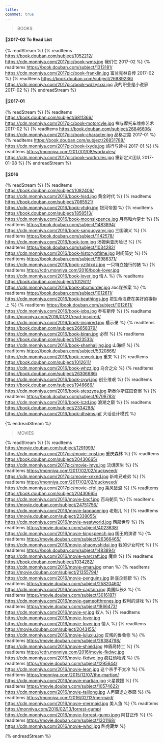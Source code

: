 ```yaml
---
title: 
commmet: true
---
```

>BOOKS 

#### 📖2017-02 To Read List
{% readStream %}
{% readItems https://book.douban.com/subject/1052212/ https://cdn.monniya.com/2017pic/book-wms.jpg 我们仨 2017-02 %}
{% readItems https://book.douban.com/subject/1313181/ https://cdn.monniya.com/2017pic/book-franklin.jpg 富兰克林自传 2017-02 %}
{% readItems https://book.douban.com/subject/26889236/ https://cdn.monniya.com/2017pic/book-wdzysxsj.jpg 我的职业是小说家 2017-02 %}
{% endreadStream %}

#### 📖2017-01
{% readStream %}
{% readItems https://book.douban.com/subject/6811366/ https://cdn.monniya.com/2017pic/book-motorcyle.jpg 禅与摩托车维修艺术 2017-02 %}
{% readItems https://book.douban.com/subject/26846606/ https://cdn.monniya.com/2017pic/book-character.jpg 品格之路 2017-01 %}
{% readItems https://book.douban.com/subject/26831788/ https://cdn.monniya.com/2017pic/book-lxyds.jpg 旅行与读书 2017-01 %}
{% readItems https://monniya.com/2017/01/08/workrules/ https://cdn.monniya.com/2017pic/book-workrules.jpg 重新定义团队 2017-01-08 %}
{% endreadStream %}

#### 📖2016
{% readStream %}
{% readItems https://book.douban.com/subject/1082406/ https://cdn.monniya.com/2016/book-hjsd.jpg 黄金时代 %}
{% readItems https://book.douban.com/subject/7065521/ https://cdn.monniya.com/2016/book-yhdg.jpg 银河帝国 %}
{% readItems https://book.douban.com/subject/1858513/ https://cdn.monniya.com/2016/book-moonsixpence.jpg 月亮和六便士 %}
{% readItems https://book.douban.com/subject/1483894/ https://cdn.monniya.com/2016/book-sanguoyanyi.jpg 三国演义 %}
{% readItems https://book.douban.com/subject/1142578/ https://cdn.monniya.com/2016/book-tom.jpg 汤姆索亚历险记 %}
{% readItems https://book.douban.com/subject/1034282/ https://cdn.monniya.com/2016/book-historyoftime.jpg 时间简史 %}
{% readItems https://book.douban.com/subject/19986371/ https://cdn.monniya.com/2016/book-yztldxdz.jpg 一只特立独行的猪 %}
{% readItems https://cdn.monniya.com/2016/book-lover.jpg https://cdn.monniya.com/2016/book-lover.jpg 情人 %}
{% readItems https://book.douban.com/subject/1012611/ https://cdn.monniya.com/2016/book-abcmurder.jpg abc谋杀案 %}
{% readItems https://book.douban.com/subject/1012611/ https://cdn.monniya.com/2016/book-beathings.jpg 把生命浪费在美好的事物上 %}
{% readItems https://book.douban.com/subject/1012611/ https://cdn.monniya.com/2016/book-jobs.jpg 乔布斯传 %}
{% readItems https://monniya.com/2016/01/31/read-inspired/ https://cdn.monniya.com/2016/book-inspired.jpg 启示录 %}
{% readItems https://book.douban.com/subject/26658379/ https://cdn.monniya.com/2016/book-biran.jpg 必然 %}
{% readItems https://book.douban.com/subject/1823533/ https://cdn.monniya.com/2016/book-shanhaijing.jpg 山海经 %}
{% readItems https://book.douban.com/subject/5320866/ https://cdn.monniya.com/2016/book-rework.jpg 重来 %}
{% readItems https://book.douban.com/subject/1012611/ https://cdn.monniya.com/2016/book-whzz.jpg 乌合之众 %}
{% readItems https://book.douban.com/subject/26306686/ https://cdn.monniya.com/2016/book-cywj.jpg 创业维艰 %}
{% readItems https://book.douban.com/subject/1946666/ https://cdn.monniya.com/2016/book-steszyqa.jpg 斯泰尔斯庄园奇案 %}
{% readItems https://book.douban.com/subject/6709783/ https://cdn.monniya.com/2016/book-lczd.jpg 浪潮之巅 %}
{% readItems https://book.douban.com/subject/2334288/ https://cdn.monniya.com/2016/book-dhsjms.gif 大话设计模式 %}

{% endreadStream %}

>MOVIES 

{% readStream %}
{% readItems https://movie.douban.com/subject/1291999/ https://cdn.monniya.com/2017pic/movie-cqsl.jpg 重庆森林 %}
{% readItems https://book.douban.com/subject/20430665/ https://cdn.monniya.com/2017pic/movie-lmys.jpg 流氓医生 %}
{% readItems https://monniya.com/2017/02/02/duckweed/ https://cdn.monniya.com/2017pic/movie-xnxnd.jpg 新难兄难弟 %}
{% readItems https://monniya.com/2017/02/02/duckweed/ https://cdn.monniya.com/2017pic/movie-cfpl.jpg 乘风破浪 %}
{% readItems https://book.douban.com/subject/20430665/ https://cdn.monniya.com/2016/movie-bncf.jpg 百鸟朝凤 %}
{% readItems https://movie.douban.com/subject/24751756/ https://cdn.monniya.com/2016/movie-laopaoer.jpg 老炮儿 %}
{% readItems https://movie.douban.com/subject/2338055/ https://cdn.monniya.com/2016/movie-westworld.jpg 西部世界 %}
{% readItems https://movie.douban.com/subject/4023638/ https://cdn.monniya.com/2016/movie-kingspeech.jpg 国王的演讲 %}
{% readItems https://movie.douban.com/subject/26366465/ https://cdn.monniya.com/2016/movie-shaonvshidai.jpg 我的少女时代 %}
{% readItems https://book.douban.com/subject/1483894/ https://cdn.monniya.com/2016/movie-warcraft.jpg 魔兽 %}
{% readItems https://book.douban.com/subject/1034282/ https://cdn.monniya.com/2016/movie-xman.jpg xman %}
{% readItems https://movie.douban.com/subject/21355794/ https://cdn.monniya.com/2016/movie-penguins.jpg 卧底企鹅帮 %}
{% readItems https://movie.douban.com/subject/25820460/ https://cdn.monniya.com/2016/movie-captain.jpg 美国队长3 %}
{% readItems https://movie.douban.com/subject/3016187/ https://cdn.monniya.com/2016/movie-gameofthrones.jpg 权利的游戏 %}
{% readItems https://movie.douban.com/subject/1866473/ https://cdn.monniya.com/2016/movie-yr.jpg 蚁人 %}
{% readItems https://cdn.monniya.com/2016/movie-lover.jpg https://cdn.monniya.com/2016/movie-lover.jpg 情人 %}
{% readItems https://movie.douban.com/subject/2043155/ https://cdn.monniya.com/2016/movie-luluxiu.jpg 反叛的鲁鲁修 %}
{% readItems https://movie.douban.com/subject/26384798/ https://cdn.monniya.com/2016/movie-shield.jpg 神盾局特工 %}
{% readItems https://cdn.monniya.com/2016/movie-fkdwc.jpg https://cdn.monniya.com/2016/movie-fkdwc.jpg 疯狂动物城 %}
{% readItems https://movie.douban.com/subject/1295644/ https://cdn.monniya.com/2016/movie-leon.jpg 这个杀手不太冷 %}
{% readItems https://monniya.com/2015/12/07/the-martian/ https://cdn.monniya.com/2016/movie-martian.jpg 火星救援 %}
{% readItems https://movie.douban.com/subject/10574622/ https://cdn.monniya.com/2016/movie-taijiong.jpg 人再囧途之泰囧 %}
{% readItems https://monniya.com/2016/02/13/mermaid/ https://cdn.monniya.com/2016/movie-mermaid.jpg 美人鱼 %}
{% readItems https://monniya.com/2016/02/13/forrest-gump/ https://cdn.monniya.com/2016/movie-forrest-gump.jpeg 阿甘正传 %}
{% readItems https://movie.douban.com/subject/1301168/ https://cdn.monniya.com/2016/movie-whcl.jpg 卧虎藏龙 %}

{% endreadStream %}
